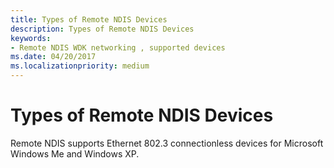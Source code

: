 ```yaml
---
title: Types of Remote NDIS Devices
description: Types of Remote NDIS Devices
keywords:
- Remote NDIS WDK networking , supported devices
ms.date: 04/20/2017
ms.localizationpriority: medium
---
```


# Types of Remote NDIS Devices





Remote NDIS supports Ethernet 802.3 connectionless devices for Microsoft Windows Me and Windows XP.

 

 






